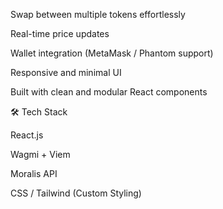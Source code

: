 Swap between multiple tokens effortlessly

Real-time price updates

Wallet integration (MetaMask / Phantom support)

Responsive and minimal UI

Built with clean and modular React components

🛠️ Tech Stack

React.js

Wagmi + Viem

Moralis API

CSS / Tailwind (Custom Styling)
